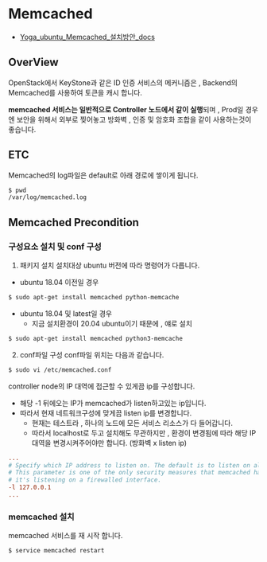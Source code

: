 # Memcached 
- [Yoga_ubuntu_Memcached_설치방안_docs](https://docs.openstack.org/install-guide/environment-memcached-ubuntu.html)


## OverView
OpenStack에서 KeyStone과 같은 ID 인증 서비스의 메커니즘은 , Backend의 Memcached를 사용하여 토큰을 캐시 합니다.

**memcached 서비스는 일반적으로 Controller 노드에서 같이 실행**되며 , Prod일 경우엔 보안을 위해서 외부로 찢어놓고 방화벽 , 인증 및 암호화 조합을 같이 사용하는것이 좋습니다.

## ETC
Memcached의 log파일은 default로 아래 경로에 쌓이게 됩니다.
```bash
$ pwd
/var/log/memcached.log
```

## Memcached Precondition
### 구성요소 설치 및 conf 구성
1. 패키지 설치
설치대상 ubuntu 버전에 따라 명령어가 다릅니다.

- ubuntu 18.04 이전일 경우
```bash
$ sudo apt-get install memcached python-memcache
```

- ubuntu 18.04 및 latest일 경우
    - 지금 설치환경이 20.04 ubuntu이기 때문에 , 얘로 설치
```bash
$ sudo apt-get install memcached python3-memcache
```

2. conf파일 구성
conf파일 위치는 다음과 같습니다.
```bash
$ sudo vi /etc/memcached.conf
```

controller node의 IP 대역에 접근할 수 있게끔 ip를 구성합니다.
- 해당 -1 뒤에오는 IP가 memcached가 listen하고있는 ip입니다.
- 따라서 현재 네트워크구성에 맞게끔 listen ip를 변경합니다.
    - 현재는 테스트라 , 하나의 노드에 모든 서비스 리소스가 다 들어갑니다.
    - 따라서 localhost로 두고 설치해도 무관하지만 , 환경이 변경됨에 따라 해당 IP대역을 변경시켜주어야만 합니다. (방화벽 x listen ip)
```conf
...
# Specify which IP address to listen on. The default is to listen on all IP addresses
# This parameter is one of the only security measures that memcached has, so make sure
# it's listening on a firewalled interface.
-l 127.0.0.1
...
```

### memcached 설치
memcached 서비스를 재 시작 합니다.
```bash
$ service memcached restart 
```